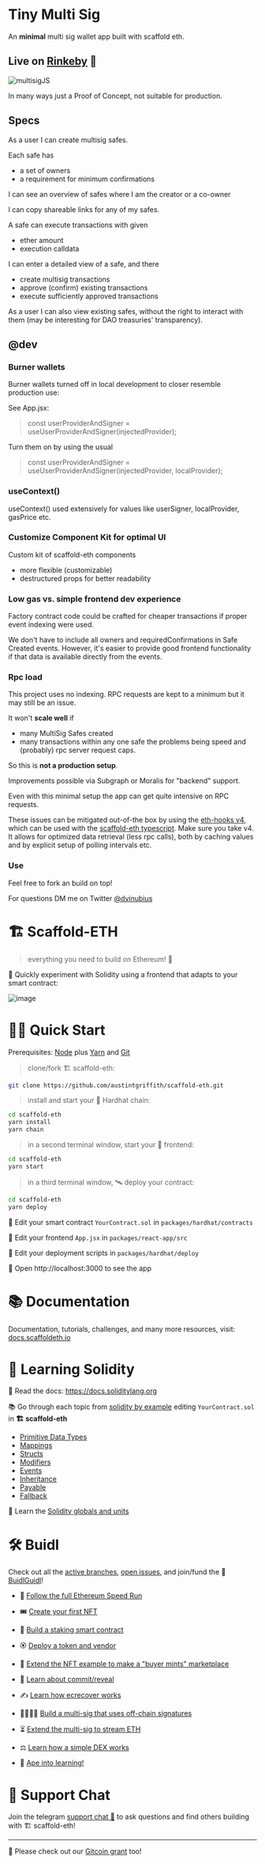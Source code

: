 # Tiny Multi Sig 

An **minimal** multi sig wallet app built with scaffold eth. 

## Live on [Rinkeby](https://tiny-multisig.surge.sh) 🤩

![multisigJS](https://user-images.githubusercontent.com/32189942/156662507-2723b7c4-72bd-41d4-9640-fc8cb4ba24d0.png)


In many ways just a Proof of Concept, not suitable for production.

## Specs

As a user I can create multisig safes.

Each safe has
- a set of owners
- a requirement for minimum confirmations

I can see an overview of safes where I am the creator or a co-owner

I can copy shareable links for any of my safes.

A safe can execute transactions with given
- ether amount
- execution calldata

I can enter a detailed view of a safe, and there
- create multisig transactions
- approve (confirm) existing transactions
- execute sufficiently approved transactions

As a user I can also view existing safes, without the right to interact with them (may be interesting for DAO treasuries' transparency).

## @dev

### Burner wallets
Burner wallets turned off in local development to closer resemble production use:

See App.jsx:

> const userProviderAndSigner = useUserProviderAndSigner(injectedProvider);
 
Turn them on by using the usual

> const userProviderAndSigner = useUserProviderAndSigner(injectedProvider, localProvider);

### useContext()

useContext() used extensively for values like userSigner, localProvider, gasPrice etc.

### Customize Component Kit for optimal UI

Custom kit of scaffold-eth components
- more flexible (customizable)
- destructured props for better readability

### Low gas  vs. simple frontend dev experience

Factory contract code could be crafted for cheaper transactions if proper event indexing were used. 

We don't have to include all owners and requiredConfirmations in Safe Created events. However, it's easier to provide good frontend functionality if that data is available directly from the events.

### Rpc load

This project uses no indexing. RPC requests are kept to a minimum but it may still be an issue. 

It won't **scale well** if
  - many MultiSig Safes created 
  - many transactions within any one safe
 the problems being speed and (probably) rpc server request caps. 

So this is **not a production setup**.

Improvements possible via Subgraph or Moralis for "backend" support.

Even with this minimal setup the app can get quite intensive on RPC requests.

These issues can be mitigated out-of-the box by using the [eth-hooks v4](https://github.com/scaffold-eth/eth-hooks), which can be used with the [scaffold-eth typescript](https://github.com/scaffold-eth/scaffold-eth-typescript).
Make sure you take v4. It allows for optimized data retrieval (less rpc calls), both by caching values and by explicit setup of polling intervals etc.

### Use

Feel free to fork an build on top!

For questions DM me on Twitter [@dvinubius](https://twitter.com/messages/compose?recipient_id=1347938190385172486)

# 🏗 Scaffold-ETH

> everything you need to build on Ethereum! 🚀

🧪 Quickly experiment with Solidity using a frontend that adapts to your smart contract:

![image](https://user-images.githubusercontent.com/2653167/124158108-c14ca380-da56-11eb-967e-69cde37ca8eb.png)


# 🏄‍♂️ Quick Start

Prerequisites: [Node](https://nodejs.org/en/download/) plus [Yarn](https://classic.yarnpkg.com/en/docs/install/) and [Git](https://git-scm.com/downloads)

> clone/fork 🏗 scaffold-eth:

```bash
git clone https://github.com/austintgriffith/scaffold-eth.git
```

> install and start your 👷‍ Hardhat chain:

```bash
cd scaffold-eth
yarn install
yarn chain
```

> in a second terminal window, start your 📱 frontend:

```bash
cd scaffold-eth
yarn start
```

> in a third terminal window, 🛰 deploy your contract:

```bash
cd scaffold-eth
yarn deploy
```

🔏 Edit your smart contract `YourContract.sol` in `packages/hardhat/contracts`

📝 Edit your frontend `App.jsx` in `packages/react-app/src`

💼 Edit your deployment scripts in `packages/hardhat/deploy`

📱 Open http://localhost:3000 to see the app

# 📚 Documentation

Documentation, tutorials, challenges, and many more resources, visit: [docs.scaffoldeth.io](https://docs.scaffoldeth.io)

# 🔭 Learning Solidity

📕 Read the docs: https://docs.soliditylang.org

📚 Go through each topic from [solidity by example](https://solidity-by-example.org) editing `YourContract.sol` in **🏗 scaffold-eth**

- [Primitive Data Types](https://solidity-by-example.org/primitives/)
- [Mappings](https://solidity-by-example.org/mapping/)
- [Structs](https://solidity-by-example.org/structs/)
- [Modifiers](https://solidity-by-example.org/function-modifier/)
- [Events](https://solidity-by-example.org/events/)
- [Inheritance](https://solidity-by-example.org/inheritance/)
- [Payable](https://solidity-by-example.org/payable/)
- [Fallback](https://solidity-by-example.org/fallback/)

📧 Learn the [Solidity globals and units](https://solidity.readthedocs.io/en/v0.6.6/units-and-global-variables.html)

# 🛠 Buidl

Check out all the [active branches](https://github.com/austintgriffith/scaffold-eth/branches/active), [open issues](https://github.com/austintgriffith/scaffold-eth/issues), and join/fund the 🏰 [BuidlGuidl](https://BuidlGuidl.com)!

  
 - 🚤  [Follow the full Ethereum Speed Run](https://medium.com/@austin_48503/%EF%B8%8Fethereum-dev-speed-run-bd72bcba6a4c)


 - 🎟  [Create your first NFT](https://github.com/austintgriffith/scaffold-eth/tree/simple-nft-example)
 - 🥩  [Build a staking smart contract](https://github.com/austintgriffith/scaffold-eth/tree/challenge-1-decentralized-staking)
 - 🏵  [Deploy a token and vendor](https://github.com/austintgriffith/scaffold-eth/tree/challenge-2-token-vendor)
 - 🎫  [Extend the NFT example to make a "buyer mints" marketplace](https://github.com/austintgriffith/scaffold-eth/tree/buyer-mints-nft)
 - 🎲  [Learn about commit/reveal](https://github.com/austintgriffith/scaffold-eth/tree/commit-reveal-with-frontend)
 - ✍️  [Learn how ecrecover works](https://github.com/austintgriffith/scaffold-eth/tree/signature-recover)
 - 👩‍👩‍👧‍👧  [Build a multi-sig that uses off-chain signatures](https://github.com/austintgriffith/scaffold-eth/tree/meta-multi-sig)
 - ⏳  [Extend the multi-sig to stream ETH](https://github.com/austintgriffith/scaffold-eth/tree/streaming-meta-multi-sig)
 - ⚖️  [Learn how a simple DEX works](https://medium.com/@austin_48503/%EF%B8%8F-minimum-viable-exchange-d84f30bd0c90)
 - 🦍  [Ape into learning!](https://github.com/austintgriffith/scaffold-eth/tree/aave-ape)

# 💬 Support Chat

Join the telegram [support chat 💬](https://t.me/joinchat/KByvmRe5wkR-8F_zz6AjpA) to ask questions and find others building with 🏗 scaffold-eth!

---

🙏 Please check out our [Gitcoin grant](https://gitcoin.co/grants/2851/scaffold-eth) too!
